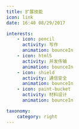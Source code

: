 ```yaml
---
title: 扩展技能
icon: link
date: 16:40 08/29/2017

interests:
    - icon: pencil
      activity: 写作
      animation: bounceIn
    - icon: html5
      activity: 并发传输
      animation: bounceIn
    - icon: shield
      activity: 通信安全
      animation: bounceIn
    - icon: paint-bucket
      activity: 材料设计
      animation: bounceIn

taxonomy:
    category: right
---
```

